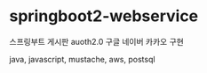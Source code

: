 # springboot2-webservice
스프링부트 게시판 auoth2.0 구글 네이버 카카오 구현

java, javascript, mustache, aws, postsql
